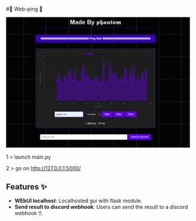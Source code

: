 #🚀 Web-ping 🚀

![img](./image.png)

1 > launch main.py 

2 > go on http://127.0.0.1:5000/

## Features ✨

- **WEbUI localhost**: Localhosted gui with flask module.
- **Send result to discord webhook**: Users can send the result to a discord webhook !!.

